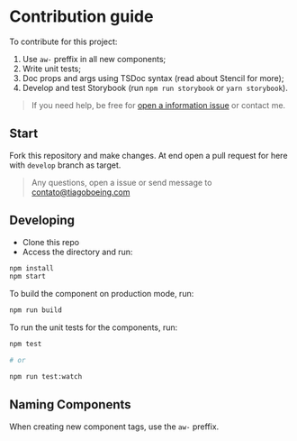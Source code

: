 # Contribution guide

To contribute for this project:

1. Use `aw-` preffix in all new components;
2. Write unit tests;
3. Doc props and args using TSDoc syntax (read about Stencil for more);
4. Develop and test Storybook (run `npm run storybook` or `yarn storybook`).

> If you need help, be free for [open a information issue](https://github.com/tiagoboeing/anywhere-webcomponents/issues/new) or contact me.

## Start

Fork this repository and make changes. At end open a pull request for here with `develop` branch as target.

> Any questions, open a issue or send message to [contato@tiagoboeing.com](mailto:contato@tiagoboeing.com)

## Developing

- Clone this repo
- Access the directory and run:

```bash
npm install
npm start
```

To build the component on production mode, run:

```bash
npm run build
```

To run the unit tests for the components, run:

```bash
npm test

# or 

npm run test:watch
```

## Naming Components

When creating new component tags, use the `aw-` preffix.
